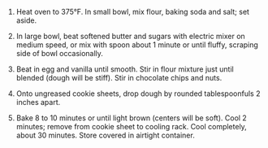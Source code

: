  1. Heat oven to 375°F. In small bowl, mix flour, baking soda and salt; set aside.

2. In large bowl, beat softened butter and sugars with electric mixer on medium speed, or mix with spoon about 1 minute or until fluffy, scraping side of bowl occasionally.

3. Beat in egg and vanilla until smooth. Stir in flour mixture just until blended (dough will be stiff). Stir in chocolate chips and nuts.

4. Onto ungreased cookie sheets, drop dough by rounded tablespoonfuls 2 inches apart.

5. Bake 8 to 10 minutes or until light brown (centers will be soft). Cool 2 minutes; remove from cookie sheet to cooling rack. Cool completely, about 30 minutes. Store covered in airtight container.

